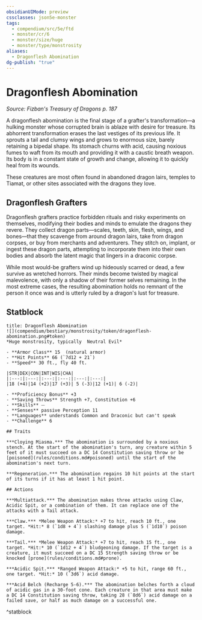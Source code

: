 ```yaml
---
obsidianUIMode: preview
cssclasses: json5e-monster
tags:
  - compendium/src/5e/ftd
  - monster/cr/6
  - monster/size/huge
  - monster/type/monstrosity
aliases:
  - Dragonflesh Abomination
dg-publish: "true"
---
```

# Dragonflesh Abomination
*Source: Fizban's Treasury of Dragons p. 187*  

A dragonflesh abomination is the final stage of a grafter's transformation—a hulking monster whose corrupted brain is ablaze with desire for treasure. Its abhorrent transformation erases the last vestiges of its previous life. It sprouts a tail and clumsy wings and grows to enormous size, barely retaining a bipedal shape. Its stomach churns with acid, causing noxious fumes to waft from its mouth and providing it with a caustic breath weapon. Its body is in a constant state of growth and change, allowing it to quickly heal from its wounds.

These creatures are most often found in abandoned dragon lairs, temples to Tiamat, or other sites associated with the dragons they love.

## Dragonflesh Grafters

Dragonflesh grafters practice forbidden rituals and risky experiments on themselves, modifying their bodies and minds to emulate the dragons they revere. They collect dragon parts—scales, teeth, skin, flesh, wings, and bones—that they scavenge from around dragon lairs, take from dragon corpses, or buy from merchants and adventurers. They stitch on, implant, or ingest these dragon parts, attempting to incorporate them into their own bodies and absorb the latent magic that lingers in a draconic corpse.

While most would-be grafters wind up hideously scarred or dead, a few survive as wretched horrors. Their minds become twisted by magical malevolence, with only a shadow of their former selves remaining. In the most extreme cases, the resulting abomination holds no remnant of the person it once was and is utterly ruled by a dragon's lust for treasure.

## Statblock

```ad-statblock
title: Dragonflesh Abomination
![](compendium/bestiary/monstrosity/token/dragonflesh-abomination.png#token)
*Huge monstrosity, typically  Neutral Evil*

- **Armor Class** 15  (natural armor)
- **Hit Points** 66 (`7d12 + 21`)
- **Speed** 30 ft., fly 40 ft.

|STR|DEX|CON|INT|WIS|CHA|
|:---:|:---:|:---:|:---:|:---:|:---:|
|18 (+4)|14 (+2)|17 (+3)| 5 (-3)|12 (+1)| 6 (-2)|

- **Proficiency Bonus** +3
- **Saving Throws** Strength +7, Constitution +6
- **Skills** ⏤
- **Senses** passive Perception 11
- **Languages** understands Common and Draconic but can't speak
- **Challenge** 6

## Traits

***Cloying Miasma.*** The abomination is surrounded by a noxious stench. At the start of the abomination's turn, any creature within 5 feet of it must succeed on a DC 14 Constitution saving throw or be [poisoned](rules/conditions.md#poisoned) until the start of the abomination's next turn.

***Regeneration.*** The abomination regains 10 hit points at the start of its turns if it has at least 1 hit point.

## Actions

***Multiattack.*** The abomination makes three attacks using Claw, Acidic Spit, or a combination of them. It can replace one of the attacks with a Tail attack.

***Claw.*** *Melee Weapon Attack:* +7 to hit, reach 10 ft., one target. *Hit:* 8 (`1d8 + 4`) slashing damage plus 5 (`1d10`) poison damage.

***Tail.*** *Melee Weapon Attack:* +7 to hit, reach 15 ft., one target. *Hit:* 10 (`1d12 + 4`) bludgeoning damage. If the target is a creature, it must succeed on a DC 15 Strength saving throw or be knocked [prone](rules/conditions.md#prone).

***Acidic Spit.*** *Ranged Weapon Attack:* +5 to hit, range 60 ft., one target. *Hit:* 10 (`3d6`) acid damage.

***Acid Belch (Recharge 5-6).*** The abomination belches forth a cloud of acidic gas in a 30-foot cone. Each creature in that area must make a DC 14 Constitution saving throw, taking 28 (`8d6`) acid damage on a failed save, or half as much damage on a successful one.
```
^statblock